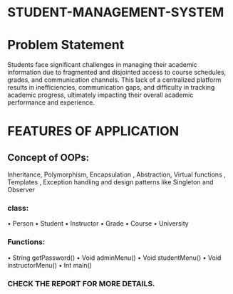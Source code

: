# STUDENT-MANAGEMENT-SYSTEM
# Problem Statement
Students face significant challenges in managing their academic information due to fragmented and disjointed access to course schedules, grades, and communication channels. This lack of a centralized platform results in inefficiencies, communication gaps, and difficulty in tracking academic progress, ultimately impacting their overall academic performance and experience.

# FEATURES OF APPLICATION
## Concept of OOPs:
Inheritance, Polymorphism, Encapsulation , Abstraction, Virtual functions , Templates , Exception handling and design patterns like Singleton and Observer 
### class:
•	Person
•	Student
•	Instructor
•	Grade
•	Course
•	University
### Functions:
•	String getPassword()
•	Void adminMenu()
•	Void studentMenu()
•	Void instructorMenu()
•	Int main()
### CHECK THE REPORT FOR MORE DETAILS.
